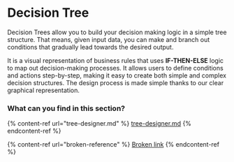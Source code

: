 # Decision Tree

Decision Trees allow you to build your decision making logic in a simple tree structure. That means, given input data, you can make and branch out conditions that gradually lead towards the desired output.

It is a visual representation of business rules that uses **IF-THEN-ELSE** logic to map out decision-making processes. It allows users to define conditions and actions step-by-step, making it easy to create both simple and complex decision structures. The design process is made simple thanks to our clear graphical representation.

### What can you find in this section?

{% content-ref url="tree-designer.md" %}
[tree-designer.md](tree-designer.md)
{% endcontent-ref %}

{% content-ref url="broken-reference" %}
[Broken link](broken-reference)
{% endcontent-ref %}
